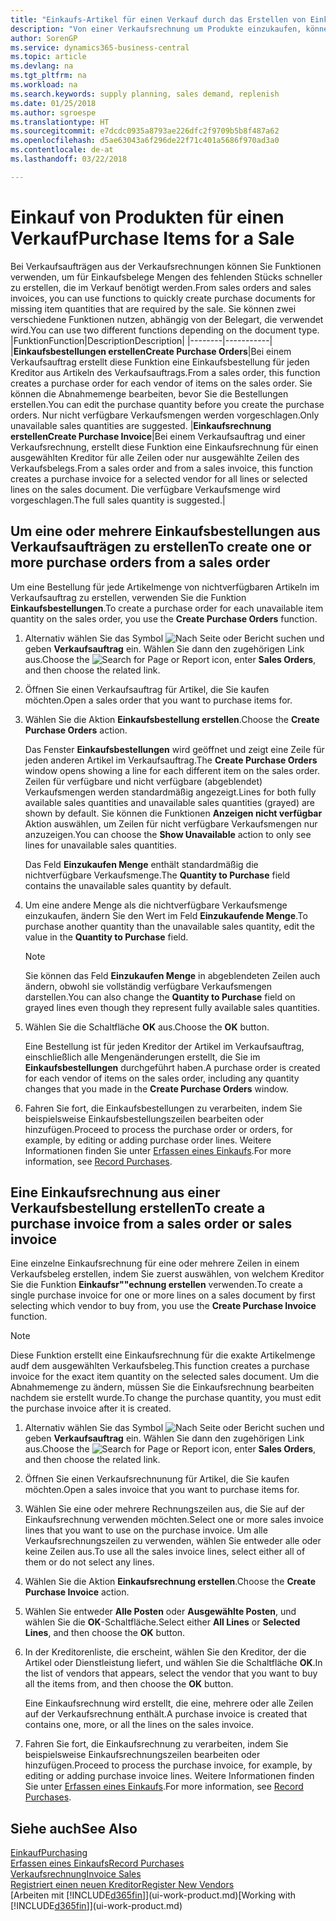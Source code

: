 ```yaml
---
title: "Einkaufs-Artikel für einen Verkauf durch das Erstellen von Einkaufsrechnungen | Microsoft Docs"
description: "Von einer Verkaufsrechnung um Produkte einzukaufen, können Sie eine Einkaufsrechnung für einen Kreditor oder Lieferanten einen erstellen."
author: SorenGP
ms.service: dynamics365-business-central
ms.topic: article
ms.devlang: na
ms.tgt_pltfrm: na
ms.workload: na
ms.search.keywords: supply planning, sales demand, replenish
ms.date: 01/25/2018
ms.author: sgroespe
ms.translationtype: HT
ms.sourcegitcommit: e7dcdc0935a8793ae226dfc2f9709b5b8f487a62
ms.openlocfilehash: d5ae63043a6f296de22f71c401a5686f970ad3a0
ms.contentlocale: de-at
ms.lasthandoff: 03/22/2018

---
```

# <a name="purchase-items-for-a-sale"></a><span data-ttu-id="e2800-103">Einkauf von Produkten für einen Verkauf</span><span class="sxs-lookup"><span data-stu-id="e2800-103">Purchase Items for a Sale</span></span>
<span data-ttu-id="e2800-104">Bei Verkaufsaufträgen aus der Verkaufsrechnungen können Sie Funktionen verwenden, um für Einkaufsbelege Mengen des fehlenden Stücks schneller zu erstellen, die im Verkauf benötigt werden.</span><span class="sxs-lookup"><span data-stu-id="e2800-104">From sales orders and sales invoices, you can use functions to quickly create purchase documents for missing item quantities that are required by the sale.</span></span> <span data-ttu-id="e2800-105">Sie können zwei verschiedene Funktionen nutzen, abhängig von der Belegart, die verwendet wird.</span><span class="sxs-lookup"><span data-stu-id="e2800-105">You can use two different functions depending on the document type.</span></span>
|<span data-ttu-id="e2800-106">Funktion</span><span class="sxs-lookup"><span data-stu-id="e2800-106">Function</span></span>|<span data-ttu-id="e2800-107">Description</span><span class="sxs-lookup"><span data-stu-id="e2800-107">Description</span></span>|
|--------|-----------|
|<span data-ttu-id="e2800-108">**Einkaufsbestellungen erstellen**</span><span class="sxs-lookup"><span data-stu-id="e2800-108">**Create Purchase Orders**</span></span>|<span data-ttu-id="e2800-109">Bei einem Verkaufsauftrag erstellt diese Funktion eine Einkaufsbestellung für jeden Kreditor aus Artikeln des Verkaufsauftrags.</span><span class="sxs-lookup"><span data-stu-id="e2800-109">From a sales order, this function creates a purchase order for each vendor of items on the sales order.</span></span> <span data-ttu-id="e2800-110">Sie können die Abnahmemenge bearbeiten, bevor Sie die Bestellungen erstellen.</span><span class="sxs-lookup"><span data-stu-id="e2800-110">You can edit the purchase quantity before you create the purchase orders.</span></span> <span data-ttu-id="e2800-111">Nur nicht verfügbare Verkaufsmengen werden vorgeschlagen.</span><span class="sxs-lookup"><span data-stu-id="e2800-111">Only unavailable sales quantities are suggested.</span></span>
|<span data-ttu-id="e2800-112">**Einkaufsrechnung erstellen**</span><span class="sxs-lookup"><span data-stu-id="e2800-112">**Create Purchase Invoice**</span></span>|<span data-ttu-id="e2800-113">Bei einem Verkaufsauftrag und einer Verkaufsrechnung, erstellt diese Funktion eine Einkaufsrechnung für einen ausgewählten Kreditor für alle Zeilen oder nur ausgewählte Zeilen des Verkaufsbelegs.</span><span class="sxs-lookup"><span data-stu-id="e2800-113">From a sales order and from a sales invoice, this function creates a purchase invoice for a selected vendor for all lines or selected lines on the sales document.</span></span> <span data-ttu-id="e2800-114">Die verfügbare Verkaufsmenge wird vorgeschlagen.</span><span class="sxs-lookup"><span data-stu-id="e2800-114">The full sales quantity is suggested.</span></span>|

## <a name="to-create-one-or-more-purchase-orders-from-a-sales-order"></a><span data-ttu-id="e2800-115">Um eine oder mehrere Einkaufsbestellungen aus Verkaufsaufträgen zu erstellen</span><span class="sxs-lookup"><span data-stu-id="e2800-115">To create one or more purchase orders from a sales order</span></span>
<span data-ttu-id="e2800-116">Um eine Bestellung für jede Artikelmenge von nichtverfügbaren Artikeln im Verkaufsauftrag zu erstellen, verwenden Sie die Funktion **Einkaufsbestellungen**.</span><span class="sxs-lookup"><span data-stu-id="e2800-116">To create a purchase order for each unavailable item quantity on the sales order, you use the **Create Purchase Orders** function.</span></span>

1. <span data-ttu-id="e2800-117">Alternativ wählen Sie das Symbol ![Nach Seite oder Bericht suchen](media/ui-search/search_small.png "Nach Seite oder Bericht suchen") und geben **Verkaufsauftrag** ein. Wählen Sie dann den zugehörigen Link aus.</span><span class="sxs-lookup"><span data-stu-id="e2800-117">Choose the ![Search for Page or Report](media/ui-search/search_small.png "Search for Page or Report icon") icon, enter **Sales Orders**, and then choose the related link.</span></span>
2. <span data-ttu-id="e2800-118">Öffnen Sie einen Verkaufsauftrag für Artikel, die Sie kaufen möchten.</span><span class="sxs-lookup"><span data-stu-id="e2800-118">Open a sales order that you want to purchase items for.</span></span>
3. <span data-ttu-id="e2800-119">Wählen Sie die Aktion **Einkaufsbestellung erstellen**.</span><span class="sxs-lookup"><span data-stu-id="e2800-119">Choose the **Create Purchase Orders** action.</span></span>

    <span data-ttu-id="e2800-120">Das Fenster **Einkaufsbestellungen** wird geöffnet und zeigt eine Zeile für jeden anderen Artikel im Verkaufsauftrag.</span><span class="sxs-lookup"><span data-stu-id="e2800-120">The **Create Purchase Orders** window opens showing a line for each different item on the sales order.</span></span> <span data-ttu-id="e2800-121">Zeilen für verfügbare und nicht verfügbare (abgeblendet) Verkaufsmengen werden standardmäßig angezeigt.</span><span class="sxs-lookup"><span data-stu-id="e2800-121">Lines for both fully available sales quantities and unavailable sales quantities (grayed) are shown by default.</span></span> <span data-ttu-id="e2800-122">Sie können die Funktionen **Anzeigen nicht verfügbar** Aktion auswählen, um Zeilen für nicht verfügbare Verkaufsmengen nur anzuzeigen.</span><span class="sxs-lookup"><span data-stu-id="e2800-122">You can choose the **Show Unavailable** action to only see lines for unavailable sales quantities.</span></span>

    <span data-ttu-id="e2800-123">Das Feld **Einzukaufen Menge** enthält standardmäßig die nichtverfügbare Verkaufsmenge.</span><span class="sxs-lookup"><span data-stu-id="e2800-123">The **Quantity to Purchase** field contains the unavailable sales quantity by default.</span></span>
4. <span data-ttu-id="e2800-124">Um eine andere Menge als die nichtverfügbare Verkaufsmenge einzukaufen, ändern Sie den Wert im Feld **Einzukaufende Menge**.</span><span class="sxs-lookup"><span data-stu-id="e2800-124">To purchase another quantity than the unavailable sales quantity, edit the value in the **Quantity to Purchase** field.</span></span>

    > [!NOTE]  
    >   <span data-ttu-id="e2800-125">Sie können das Feld **Einzukaufen Menge** in abgeblendeten Zeilen auch ändern, obwohl sie vollständig verfügbare Verkaufsmengen darstellen.</span><span class="sxs-lookup"><span data-stu-id="e2800-125">You can also change the **Quantity to Purchase** field on grayed lines even though they represent fully available sales quantities.</span></span>
5. <span data-ttu-id="e2800-126">Wählen Sie die Schaltfläche **OK** aus.</span><span class="sxs-lookup"><span data-stu-id="e2800-126">Choose the **OK** button.</span></span>

    <span data-ttu-id="e2800-127">Eine Bestellung ist für jeden Kreditor der Artikel im Verkaufsauftrag, einschließlich alle Mengenänderungen erstellt, die Sie im **Einkaufsbestellungen** durchgeführt haben.</span><span class="sxs-lookup"><span data-stu-id="e2800-127">A purchase order is created for each vendor of items on the sales order, including any quantity changes that you made in the **Create Purchase Orders** window.</span></span>
7. <span data-ttu-id="e2800-128">Fahren Sie fort, die Einkaufsbestellungen zu verarbeiten, indem Sie beispielsweise Einkaufsbestellungszeilen bearbeiten oder hinzufügen.</span><span class="sxs-lookup"><span data-stu-id="e2800-128">Proceed to process the purchase order or orders, for example, by editing or adding purchase order lines.</span></span> <span data-ttu-id="e2800-129">Weitere Informationen finden Sie unter [Erfassen eines Einkaufs](purchasing-how-record-purchases.md).</span><span class="sxs-lookup"><span data-stu-id="e2800-129">For more information, see [Record Purchases](purchasing-how-record-purchases.md).</span></span>


## <a name="to-create-a-purchase-invoice-from-a-sales-order-or-sales-invoice"></a><span data-ttu-id="e2800-130">Eine Einkaufsrechnung aus einer Verkaufsbestellung erstellen</span><span class="sxs-lookup"><span data-stu-id="e2800-130">To create a purchase invoice from a sales order or sales invoice</span></span>
<span data-ttu-id="e2800-131">Eine einzelne Einkaufsrechnung für eine oder mehrere Zeilen in einem Verkaufsbeleg erstellen, indem Sie zuerst auswählen, von welchem Kreditor Sie die Funktion **Einkaufsr""echnung erstellen** verwenden.</span><span class="sxs-lookup"><span data-stu-id="e2800-131">To create a single purchase invoice for one or more lines on a sales document by first selecting which vendor to buy from, you use the **Create Purchase Invoice** function.</span></span>

> [!NOTE]  
>   <span data-ttu-id="e2800-132">Diese Funktion erstellt eine Einkaufsrechnung für die exakte Artikelmenge audf dem ausgewählten Verkaufsbeleg.</span><span class="sxs-lookup"><span data-stu-id="e2800-132">This function creates a purchase invoice for the exact item quantity on the selected sales document.</span></span> <span data-ttu-id="e2800-133">Um die Abnahmemenge zu ändern, müssen Sie die Einkaufsrechnung bearbeiten nachdem sie erstellt wurde.</span><span class="sxs-lookup"><span data-stu-id="e2800-133">To change the purchase quantity, you must edit the purchase invoice after it is created.</span></span>  

1. <span data-ttu-id="e2800-134">Alternativ wählen Sie das Symbol ![Nach Seite oder Bericht suchen](media/ui-search/search_small.png "Nach Seite oder Bericht suchen") und geben **Verkaufsauftrag** ein. Wählen Sie dann den zugehörigen Link aus.</span><span class="sxs-lookup"><span data-stu-id="e2800-134">Choose the ![Search for Page or Report](media/ui-search/search_small.png "Search for Page or Report icon") icon, enter **Sales Orders**, and then choose the related link.</span></span>
2. <span data-ttu-id="e2800-135">Öffnen Sie einen Verkaufsrechnunung für Artikel, die Sie kaufen möchten.</span><span class="sxs-lookup"><span data-stu-id="e2800-135">Open a sales invoice that you want to purchase items for.</span></span>
3. <span data-ttu-id="e2800-136">Wählen Sie eine oder mehrere Rechnungszeilen aus, die Sie auf der Einkaufsrechnung verwenden möchten.</span><span class="sxs-lookup"><span data-stu-id="e2800-136">Select one or more sales invoice lines that you want to use on the purchase invoice.</span></span> <span data-ttu-id="e2800-137">Um alle Verkaufsrechnungszeilen zu verwenden, wählen Sie entweder alle oder keine Zeilen aus.</span><span class="sxs-lookup"><span data-stu-id="e2800-137">To use all the sales invoice lines, select either all of them or do not select any lines.</span></span>
4. <span data-ttu-id="e2800-138">Wählen Sie die Aktion **Einkaufsrechnung erstellen**.</span><span class="sxs-lookup"><span data-stu-id="e2800-138">Choose the **Create Purchase Invoice** action.</span></span>
5. <span data-ttu-id="e2800-139">Wählen Sie entweder **Alle Posten** oder **Ausgewählte Posten**, und wählen Sie die **OK**-Schaltfläche.</span><span class="sxs-lookup"><span data-stu-id="e2800-139">Select either **All Lines** or **Selected Lines**, and then choose the **OK** button.</span></span>  
6. <span data-ttu-id="e2800-140">In der Kreditorenliste, die erscheint, wählen Sie den Kreditor, der die Artikel oder Dienstleistung liefert, und wählen Sie die Schaltfläche **OK**.</span><span class="sxs-lookup"><span data-stu-id="e2800-140">In the list of vendors that appears, select the vendor that you want to buy all the items from, and then choose the **OK** button.</span></span>

    <span data-ttu-id="e2800-141">Eine Einkaufsrechnung wird erstellt, die eine, mehrere oder alle Zeilen auf der Verkaufsrechnung enthält.</span><span class="sxs-lookup"><span data-stu-id="e2800-141">A purchase invoice is created that contains one, more, or all the lines on the sales invoice.</span></span>
7. <span data-ttu-id="e2800-142">Fahren Sie fort, die Einkaufsrechnung zu verarbeiten, indem Sie beispielsweise Einkaufsrechnungszeilen bearbeiten oder hinzufügen.</span><span class="sxs-lookup"><span data-stu-id="e2800-142">Proceed to process the purchase invoice, for example, by editing or adding purchase invoice lines.</span></span> <span data-ttu-id="e2800-143">Weitere Informationen finden Sie unter [Erfassen eines Einkaufs](purchasing-how-record-purchases.md).</span><span class="sxs-lookup"><span data-stu-id="e2800-143">For more information, see [Record Purchases](purchasing-how-record-purchases.md).</span></span>

## <a name="see-also"></a><span data-ttu-id="e2800-144">Siehe auch</span><span class="sxs-lookup"><span data-stu-id="e2800-144">See Also</span></span>
[<span data-ttu-id="e2800-145">Einkauf</span><span class="sxs-lookup"><span data-stu-id="e2800-145">Purchasing</span></span>](purchasing-manage-purchasing.md)  
[<span data-ttu-id="e2800-146">Erfassen eines Einkaufs</span><span class="sxs-lookup"><span data-stu-id="e2800-146">Record Purchases</span></span>](purchasing-how-record-purchases.md)  
[<span data-ttu-id="e2800-147">Verkaufsrechnung</span><span class="sxs-lookup"><span data-stu-id="e2800-147">Invoice Sales</span></span>](sales-how-invoice-sales.md)  
[<span data-ttu-id="e2800-148">Registriert einen neuen Kreditor</span><span class="sxs-lookup"><span data-stu-id="e2800-148">Register New Vendors</span></span>](purchasing-how-register-new-vendors.md)  
<span data-ttu-id="e2800-149">[Arbeiten mit [!INCLUDE[d365fin](includes/d365fin_md.md)]](ui-work-product.md)</span><span class="sxs-lookup"><span data-stu-id="e2800-149">[Working with [!INCLUDE[d365fin](includes/d365fin_md.md)]](ui-work-product.md)</span></span>

